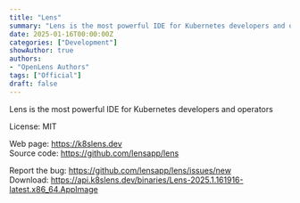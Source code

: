 ```yaml
---
title: "Lens"
summary: "Lens is the most powerful IDE for Kubernetes developers and operators"
date: 2025-01-16T00:00:00Z
categories: ["Development"]
showAuthor: true
authors:
- "OpenLens Authors"
tags: ["Official"]
draft: false
---
```


Lens is the most powerful IDE for Kubernetes developers and operators

License: MIT

Web page: <https://k8slens.dev>  
Source code: <https://github.com/lensapp/lens>

Report the bug: <https://github.com/lensapp/lens/issues/new>  
Download: <https://api.k8slens.dev/binaries/Lens-2025.1.161916-latest.x86_64.AppImage>
